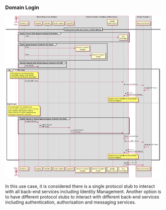 ### Domain Login

<!--
@startuml "domain-login.png"

autonumber

!define SHOW_RuntimeA


!define SHOW_CoreRuntimeA
!define SHOW_MsgBUSAtRuntimeA
!define SHOW_RegistryAtRuntimeA
!define SHOW_IdentitiesAtRuntimeA
!define SHOW_AuthAtRuntimeA
!define SHOW_CoreAgentAtRuntimeA

!define SHOW_SP1SandboxAtRuntimeA
!define SHOW_Protostub1AtRuntimeA
!define SHOW_ServiceProvider1HypertyAtRuntimeA
!define SHOW_ServiceProvider1RouterAtRuntimeA
!define SHOW_IdentityObjectAtRuntimeA

!define SHOW_SP1

!include ../runtime_objects.plantuml

== Deploy protocol stub and Service Provider Hyperty ==

group Deploy Protocol Stub diagram included in the Basics 

	create Proto1@A
	RunUA@A -> Proto1@A : new
end

group Deploy Hyperty diagram included in the Basics 

	create SP1H@A
	RunUA@A -> SP1H@A : new

	create Router1@A
	RunUA@A -> Router1@A : new
end

group Associate Hyperty with Identity diagram included in the IdM 
	RunUA@A -> RunReg@A : set Identity
end

alt explicit Login

	note over RunUA@A
		A first option is to provide a function
		to explicitely connect to the domain
		to be called by the Runtime User Agent.
	end note

	RunUA@A -> Proto1@A : connect(ID Token)

	Proto1@A -> SP1 : connect(ID Token)

	SP1 -> SP1 : validate ID Token

	Proto1@A <- SP1 : Success\nSession Token Granted

	note over Proto1@A
		session token is handled by the protoStub
		or by the Registry?
	end note

else implicit Login

	note over RunUA@A
		In second option, the protostub only
		connects when requested to send a message
		eg to register a new Hyperty Instance.
		In this case the ID Token contained in the
		message is used in the connection.
	end note

	group Register Hyperty in Deploy Hyperty diagram included in the Basic
		RunUA@A -> RunReg@A : register Hyperty

		BUS@A <- RunReg@A : register Hyperty\n(+ID Token)

		Proto1@A <- BUS@A : register Hyperty\n(+ID Token)

	end


	Proto1@A -> Proto1@A : not connected yet

	Proto1@A -> SP1 : connect(ID Token)

	SP1 -> SP1 : validate ID Token)

	Proto1@A <- SP1 : Success\nSession Token Granted

	note over Proto1@A
		session token is handled by the protoStub
		or by the Registry?
	end note

end

Proto1@A -> SP1 : register Hyperty\nSession Token


@enduml
-->


![Domain Login](domain-login.png)

In this use case, it is considered there is a single protocol stub to interact with all back-end services including Identity Management. Another option is to have different protocol stubs to interact with different back-end services including authentication, authorisation and messaging services.
